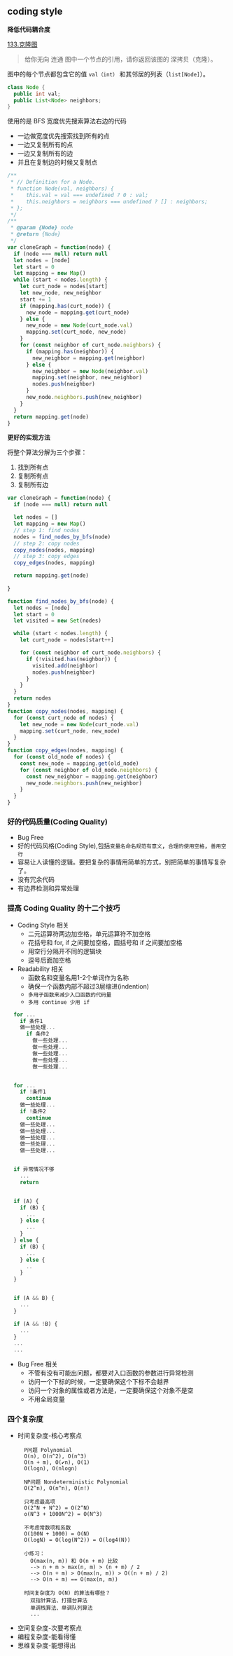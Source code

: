 ## coding style

**降低代码耦合度**

[133.克隆图](https://leetcode-cn.com/problems/clone-graph/)
> 给你无向 连通 图中一个节点的引用，请你返回该图的 深拷贝（克隆）。

图中的每个节点都包含它的值 `val（int）` 和其邻居的列表（`list[Node]`）。
```java
class Node {
  public int val;
  public List<Node> neighbors;
}
```
使用的是 BFS 宽度优先搜索算法右边的代码
- 一边做宽度优先搜索找到所有的点
- 一边又复制所有的点
- 一边又复制所有的边
- 并且在复制边的时候又复制点
```javascript
/**
 * // Definition for a Node.
 * function Node(val, neighbors) {
 *    this.val = val === undefined ? 0 : val;
 *    this.neighbors = neighbors === undefined ? [] : neighbors;
 * };
 */
/**
 * @param {Node} node
 * @return {Node}
 */
var cloneGraph = function(node) {
  if (node === null) return null
  let nodes = [node]
  let start = 0
  let mapping = new Map()
  while (start < nodes.length) {
    let curt_node = nodes[start]
    let new_node, new_neighbor
    start += 1
    if (mapping.has(curt_node)) {
      new_node = mapping.get(curt_node)
    } else {
      new_node = new Node(curt_node.val)
      mapping.set(curt_node, new_node)
    }
    for (const neighbor of curt_node.neighbors) {
      if (mapping.has(neighbor)) {
        new_neighbor = mapping.get(neighbor)
      } else {
        new_neighbor = new Node(neighbor.val)
        mapping.set(neighbor, new_neighbor)
        nodes.push(neighbor)
      }
      new_node.neighbors.push(new_neighbor)
    }
  }
  return mapping.get(node)
}
```
**更好的实现方法**

将整个算法分解为三个步骤：
1. 找到所有点
2. 复制所有点
3. 复制所有边
```js
var cloneGraph = function(node) {
  if (node === null) return null

  let nodes = []
  let mapping = new Map()
  // step 1: find nodes
  nodes = find_nodes_by_bfs(node)
  // step 2: copy nodes
  copy_nodes(nodes, mapping)
  // step 3: copy edges
  copy_edges(nodes, mapping)

  return mapping.get(node)
  
}

function find_nodes_by_bfs(node) {
  let nodes = [node]
  let start = 0
  let visited = new Set(nodes)

  while (start < nodes.length) {
    let curt_node = nodes[start++]

    for (const neighbor of curt_node.neighbors) {
      if (!visited.has(neighbor)) {
        visited.add(neighbor)
        nodes.push(neighbor)
      }
    }
  }
  return nodes
}
function copy_nodes(nodes, mapping) {
  for (const curt_node of nodes) {
    let new_node = new Node(curt_node.val)
    mapping.set(curt_node, new_node)
  }
}
function copy_edges(nodes, mapping) {
  for (const old_node of nodes) {
    const new_node = mapping.get(old_node)
    for (const neighbor of old_node.neighbors) {
      const new_neighbor = mapping.get(neighbor)
      new_node.neighbors.push(new_neighbor)
    }
  }
}

```

### 好的代码质量(Coding Quality)

- Bug Free
- 好的代码风格(Coding Style),包括`变量名命名规范有意义`，`合理的使用空格`，`善用空行`
- 容易让人读懂的逻辑。要把复杂的事情用简单的方式，别把简单的事情写复杂了。
- 没有冗余代码
- 有边界检测和异常处理

### 提高 Coding Quality 的十二个技巧

- Coding Style 相关
  - 二元运算符两边加空格，单元运算符不加空格
  - 花括号和 for, if 之间要加空格，圆括号和 if 之间要加空格
  - 用空行分隔开不同的逻辑块
  - 逗号后面加空格
- Readability 相关
  - 函数名和变量名用1-2个单词作为名称
  - 确保一个函数内部不超过3层缩进(indention)
  - `多用子函数来减少入口函数的代码量`
  - `多用 continue 少用 if`
```js
  for ...
    if 条件1
    做一些处理...
      if 条件2
        做一些处理...
        做一些处理...
        做一些处理...
        做一些处理...
        做一些处理...


  for ...
    if !条件1
      continue
    做一些处理...
    if !条件2
      continue
    做一些处理...
    做一些处理...
    做一些处理...
    做一些处理...
    做一些处理...


  if 异常情况不够
    ...
    return


  if (A) {
    if (B) {
      ...
    } else {
      ...
    }
  } else {
    if (B) {
      ...
    } else {
      ..
    }
  }


  if (A && B) {
    ...
  }

  if (A && !B) {
    ...
  }
  ...
  ...
```

- Bug Free 相关
  - 不管有没有可能出问题，都要对入口函数的参数进行异常检测
  - 访问一个下标的时候，一定要确保这个下标不会越界
  - 访问一个对象的属性或者方法是，一定要确保这个对象不是空
  - 不用全局变量

### 四个复杂度

- 时间复杂度-核心考察点
  ```
    P问题 Polynomial
    O(n), O(n^2), O(n^3)
    O(n + m), O(✔n), O(1)
    O(logn), O(nlogn)

    NP问题 Nondeterministic Polynomial
    O(2^n), O(n^n), O(n!)

    只考虑最高项
    O(2^N + N^2) = O(2^N)
    o(N^3 + 1000N^2) = O(N^3)

    不考虑常数项和系数
    O(100N + 1000) = O(N)
    O(logN) = O(log(N^2)) = O(log4(N))

    小练习：
      O(max(n, m)) 和 O(n + m) 比较
      --> n + m > max(n, m) > (n + m) / 2
      --> O(n + m) > O(max(n, m)) > O((n + m) / 2)
      --> O(n + m) == O(max(n, m))

    时间复杂度为 O(N) 的算法有哪些？
      双指针算法、打擂台算法
      单调栈算法、单调队列算法
      ...
  ```
- 空间复杂度-次要考察点
- 编程复杂度-能看得懂
- 思维复杂度-能想得出

